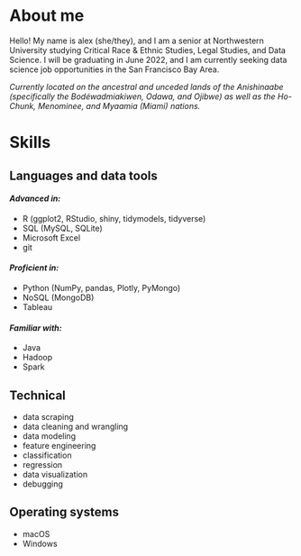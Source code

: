 # About me

Hello! My name is alex (she/they), and I am a senior at Northwestern University studying Critical Race & Ethnic Studies, Legal Studies, and Data Science. I will be graduating in June 2022, and I am currently seeking data science job opportunities in the San Francisco Bay Area.

*Currently located on the ancestral and unceded lands of the Anishinaabe (specifically the Bodéwadmiakiwen, Odawa, and Ojibwe) as well as the Ho-Chunk, Menominee, and Myaamia (Miami) nations.*

# Skills
## Languages and data tools
#### *Advanced in:*
* R (ggplot2, RStudio, shiny, tidymodels, tidyverse)
* SQL (MySQL, SQLite)
* Microsoft Excel
* git
#### *Proficient in:*
* Python (NumPy, pandas, Plotly, PyMongo)
* NoSQL (MongoDB)
* Tableau
#### *Familiar with:*
* Java
* Hadoop
* Spark

## Technical
* data scraping
* data cleaning and wrangling
* data modeling
* feature engineering
* classification
* regression
* data visualization
* debugging

## Operating systems
* macOS
* Windows
